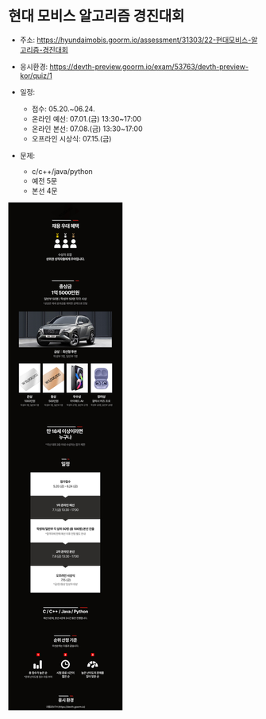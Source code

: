 # 현대 모비스 알고리즘 경진대회

- 주소: https://hyundaimobis.goorm.io/assessment/31303/22-현대모비스-알고리즘-경진대회

- 응시환경: https://devth-preview.goorm.io/exam/53763/devth-preview-kor/quiz/1

- 일정:
  - 접수: 05.20.~06.24.
  - 온라인 예선: 07.01.(금) 13:30~17:00
  - 온라인 본선: 07.08.(금) 13:30~17:00
  - 오프라인 시상식: 07.15.(금)

- 문제:
  - c/c++/java/python
  - 예전 5문
  - 본선 4문

![detail](일정.jpg)